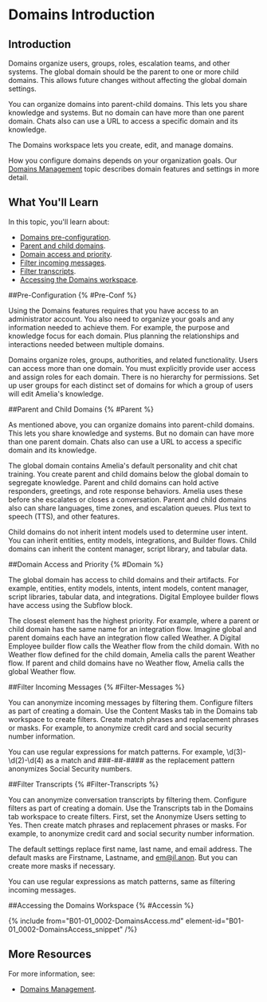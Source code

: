 # Domains Introduction

## Introduction

Domains organize users, groups, roles, escalation teams, and other systems. The global domain should be the parent to one or more child domains. This allows future changes without affecting the global domain settings.

You can organize domains into parent-child domains. This lets you share knowledge and systems. But no domain can have more than one parent domain. Chats also can use a URL to access a specific domain and its knowledge.

The Domains workspace lets you create, edit, and manage domains.

How you configure domains depends on your organization goals. Our [Domains Management](B01-01_0004-Domains-Management.md) topic describes domain features and settings in more detail.

## What You'll Learn

In this topic, you'll learn about:

* [Domains pre-configuration](#Pre-Conf).
* [Parent and child domains](#Parent).
* [Domain access and priority](#Domain).
* [Filter incoming messages](#Filter-Messages).
* [Filter transcripts](#Filter-Transcripts).
* [Accessing the Domains workspace](#Accessin).

##Pre-Configuration {% #Pre-Conf %}

Using the Domains features requires that you have access to an administrator account. You also need to organize your goals and any information needed to achieve them. For example, the purpose and knowledge focus for each domain. Plus planning the relationships and interactions needed between multiple domains.

Domains organize roles, groups, authorities, and related functionality. Users can access more than one domain. You must explicitly provide user access and assign roles for each domain. There is no hierarchy for permissions. Set up user groups for each distinct set of domains for which a group of users will edit Amelia's knowledge.

##Parent and Child Domains {% #Parent %}

As mentioned above, you can organize domains into parent-child domains. This lets you share knowledge and systems. But no domain can have more than one parent domain. Chats also can use a URL to access a specific domain and its knowledge.

The global domain contains Amelia's default personality and chit chat training. You create parent and child domains below the global domain to segregate knowledge. Parent and child domains can hold active responders, greetings, and rote response behaviors. Amelia uses these before she escalates or closes a conversation. Parent and child domains also can share languages, time zones, and escalation queues. Plus text to speech (TTS), and other features.

Child domains do not inherit intent models used to determine user intent. You can inherit entities, entity models, integrations, and Builder flows. Child domains can inherit the content manager, script library, and tabular data.

##Domain Access and Priority {% #Domain %}

The global domain has access to child domains and their artifacts. For example, entities, entity models, intents, intent models, content manager, script libraries, tabular data, and integrations. Digital Employee builder flows have access using the Subflow block.

The closest element has the highest priority. For example, where a parent or child domain has the same name for an integration flow. Imagine global and parent domains each have an integration flow called Weather. A Digital Employee builder flow calls the Weather flow from the child domain. With no Weather flow defined for the child domain, Amelia calls the parent Weather flow. If parent and child domains have no Weather flow, Amelia calls the global Weather flow.

##Filter Incoming Messages {% #Filter-Messages %}

You can anonymize incoming messages by filtering them. Configure filters as part of creating a domain. Use the Content Masks tab in the Domains tab workspace to create filters. Create match phrases and replacement phrases or masks. For example, to anonymize credit card and social security number information.

You can use regular expressions for match patterns. For example, \d(3)-\d(2)-\d(4) as a match and ###-##-#### as the replacement pattern anonymizes Social Security numbers.

##Filter Transcripts {% #Filter-Transcripts %}

You can anonymize conversation transcripts by filtering them. Configure filters as part of creating a domain. Use the Transcripts tab in the Domains tab workspace to create filters. First, set the Anonymize Users setting to Yes. Then create match phrases and replacement phrases or masks. For example, to anonymize credit card and social security number information.

The default settings replace first name, last name, and email address. The default masks are Firstname, Lastname, and em@il.anon. But you can create more masks if necessary.

You can use regular expressions as match patterns, same as filtering incoming messages.

##Accessing the Domains Workspace {% #Accessin %}

{% include from="B01-01_0002-DomainsAccess.md" element-id="B01-01_0002-DomainsAccess_snippet" /%}

## More Resources

For more information, see:

* [Domains Management](B01-01_0004-Domains-Management.md).
